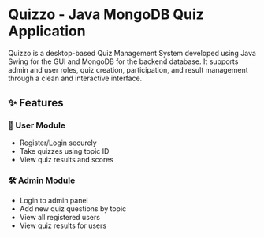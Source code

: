 # Quizzo - Java MongoDB Quiz Application

Quizzo is a desktop-based Quiz Management System developed using Java Swing for the GUI and MongoDB for the backend database. 
It supports admin and user roles, quiz creation, participation, and result management through a clean and interactive interface.

## ✨ Features

### 👤 User Module
- Register/Login securely
- Take quizzes using topic ID
- View quiz results and scores

### 🛠 Admin Module
- Login to admin panel
- Add new quiz questions by topic
- View all registered users
- View quiz results for users
